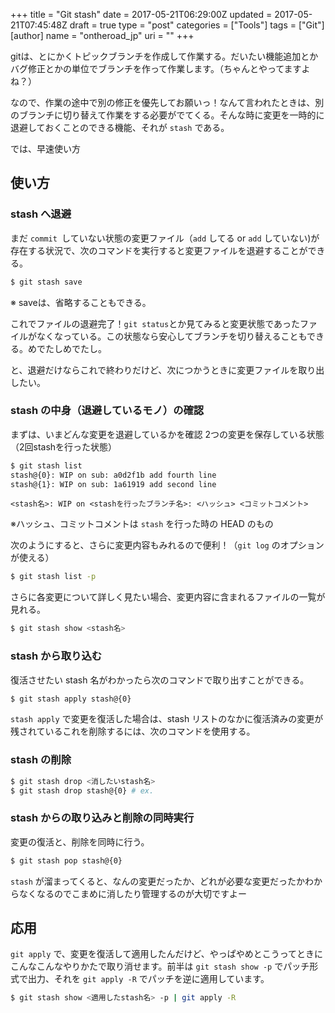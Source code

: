 +++
title = "Git stash"
date = 2017-05-21T06:29:00Z
updated = 2017-05-21T07:45:48Z
draft = true
type = "post"
categories = ["Tools"]
tags = ["Git"]
[author]
	name = "ontheroad_jp"
	uri = ""
+++

gitは、とにかくトピックブランチを作成して作業する。だいたい機能追加とかバグ修正とかの単位でブランチを作って作業します。（ちゃんとやってますよね？）

なので、作業の途中で別の修正を優先してお願いっ！なんて言われたときは、別のブランチに切り替えて作業をする必要がでてくる。そんな時に変更を一時的に退避しておくことのできる機能、それが ``stash`` である。

では、早速使い方

## 使い方

### stash へ退避

まだ ``commit ``していない状態の変更ファイル（``add`` してる or ``add`` していない)が存在する状況で、次のコマンドを実行すると変更ファイルを退避することができる。

```bash
$ git stash save
```

※ saveは、省略することもできる。

これでファイルの退避完了！``git status``とか見てみると変更状態であったファイルがなくなっている。この状態なら安心してブランチを切り替えることもできる。めでたしめでたし。

と、退避だけならこれで終わりだけど、次につかうときに変更ファイルを取り出したい。

### stash の中身（退避しているモノ）の確認

まずは、いまどんな変更を退避しているかを確認
2つの変更を保存している状態（2回stashを行った状態）

```bash
$ git stash list
stash@{0}: WIP on sub: a0d2f1b add fourth line
stash@{1}: WIP on sub: 1a61919 add second line
```

``<stash名>: WIP on <stashを行ったブランチ名>: <ハッシュ> <コミットコメント>``

※ハッシュ、コミットコメントは ``stash`` を行った時の HEAD のもの

次のようにすると、さらに変更内容もみれるので便利！（``git log`` のオプションが使える）

```bash
$ git stash list -p
```

さらに各変更について詳しく見たい場合、変更内容に含まれるファイルの一覧が見れる。

```bash
$ git stash show <stash名>
```

### stash から取り込む

復活させたい stash 名がわかったら次のコマンドで取り出すことができる。

```bash
$ git stash apply stash@{0}
```

``stash apply`` で変更を復活した場合は、stash リストのなかに復活済みの変更が残されているこれを削除するには、次のコマンドを使用する。

### stash の削除

```bash
$ git stash drop <消したいstash名>
$ git stash drop stash@{0} # ex.
```

### stash からの取り込みと削除の同時実行

変更の復活と、削除を同時に行う。

```bash
$ git stash pop stash@{0}
```

``stash`` が溜まってくると、なんの変更だったか、どれが必要な変更だったかわからなくなるのでこまめに消したり管理するのが大切ですよー

## 応用

``git apply`` で、変更を復活して適用したんだけど、やっぱやめとこうってときにこんなこんなやりかたで取り消せます。前半は ``git stash show -p`` でパッチ形式で出力、それを ``git apply -R`` でパッチを逆に適用しています。

```bash
$ git stash show <適用したstash名> -p | git apply -R
```
